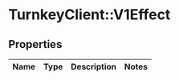 # TurnkeyClient::V1Effect

## Properties
Name | Type | Description | Notes
------------ | ------------- | ------------- | -------------

